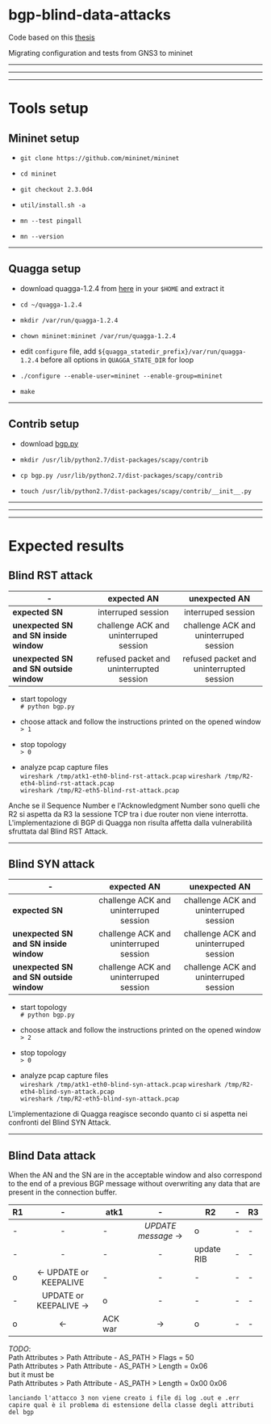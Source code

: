 # bgp-blind-data-attacks

Code based on this [thesis](https://calhoun.nps.edu/handle/10945/52961)

Migrating configuration and tests from GNS3 to mininet

---
---
---

# Tools setup

## Mininet setup

- `git clone https://github.com/mininet/mininet`

- `cd mininet`

- `git checkout 2.3.0d4`

- `util/install.sh -a`

- `mn --test pingall`

- `mn --version`

---

## Quagga setup

- download quagga-1.2.4 from [here](http://download.savannah.gnu.org/releases/quagga/) in your `$HOME` and extract it

- `cd ~/quagga-1.2.4`

- `mkdir /var/run/quagga-1.2.4`

- `chown mininet:mininet /var/run/quagga-1.2.4`

- edit `configure` file, add `${quagga_statedir_prefix}/var/run/quagga-1.2.4` before all options in `QUAGGA_STATE_DIR` for loop 

- `./configure --enable-user=mininet --enable-group=mininet`

- `make`

---

## Contrib setup

- download [bgp.py](https://github.com/levigross/Scapy/blob/master/scapy/contrib/bgp.py)

- `mkdir /usr/lib/python2.7/dist-packages/scapy/contrib`

- `cp bgp.py /usr/lib/python2.7/dist-packages/scapy/contrib`

- `touch /usr/lib/python2.7/dist-packages/scapy/contrib/__init__.py`

---
---
---

# Expected results

## Blind RST attack

|-|expected AN|unexpected AN|
|-|:-:|:-:|
|**expected SN**						|interruped session							|interruped session|
|**unexpected SN and SN inside window**	|challenge ACK and uninterruped session		|challenge ACK and uninterruped session|
|**unexpected SN and SN outside window**|refused packet and uninterrupted session	|refused packet and uninterrupted session|

- start topology  
	`# python bgp.py`

- choose attack and follow the instructions printed on the opened window
	`> 1`

- stop topology  
	`> 0`

- analyze pcap capture files  
	`wireshark /tmp/atk1-eth0-blind-rst-attack.pcap`
	`wireshark /tmp/R2-eth4-blind-rst-attack.pcap`  
	`wireshark /tmp/R2-eth5-blind-rst-attack.pcap`

Anche se il Sequence Number e l'Acknowledgment Number sono quelli che R2 si aspetta da R3 la sessione TCP tra i due router non viene interrotta.  
L'implementazione di BGP di Quagga non risulta affetta dalla vulnerabilità sfruttata dal Blind RST Attack.

---

## Blind SYN attack

|-|expected AN|unexpected AN|
|-|:-:|:-:|
|**expected SN**						|challenge ACK and uninterruped session		|challenge ACK and uninterruped session|
|**unexpected SN and SN inside window**	|challenge ACK and uninterruped session		|challenge ACK and uninterruped session|
|**unexpected SN and SN outside window**|challenge ACK and uninterruped session		|challenge ACK and uninterruped session|

- start topology  
	`# python bgp.py`

- choose attack and follow the instructions printed on the opened window
	`> 2`

- stop topology  
	`> 0`

- analyze pcap capture files  
	`wireshark /tmp/atk1-eth0-blind-syn-attack.pcap`
	`wireshark /tmp/R2-eth4-blind-syn-attack.pcap`  
	`wireshark /tmp/R2-eth5-blind-syn-attack.pcap`

L'implementazione di Quagga reagisce secondo quanto ci si aspetta nei confronti del Blind SYN Attack.

---

## Blind Data attack

When the AN and the SN are in the acceptable window and also correspond to the end of a previous BGP message without overwriting any data that are present in the connection buffer.

|R1|-|atk1|-|R2|-|R3|
|-|:-:|-|:-:|-|:-:|-|
|-|-|-|_UPDATE message_ -&gt;|o|-|-|
|-|-|-|-|update RIB|-|-|
|o|&lt;- UPDATE or KEEPALIVE|-|-|-|-|-|
|-|UPDATE or KEEPALIVE -&gt;|o|-|-|-|-|
|o|&lt;- | ACK war | -&gt;|o|-|-|

*TODO*:  
	Path Attributes > Path Attribute - AS_PATH > Flags = 50  
	Path Attributes > Path Attribute - AS_PATH > Length = 0x06  
	but it must be  
	Path Attributes > Path Attribute - AS_PATH > Length = 0x00 0x06

	lanciando l'attacco 3 non viene creato i file di log .out e .err  
	capire qual è il problema di estensione della classe degli attributi del bgp

